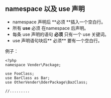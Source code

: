 ## namespace 以及 use 声明

* namespace 声明后 **必须 **插入一个空白行。
* 所有 **use** 必须 在namespace 后声明。
* 每条 use 声明的语句 **必须** 只有一个 use 关键词。
* use 声明语句块后** 必须** 要有一个空白行。

例子：

```
<?php
namespace Vender\Package;

use FooClass;
use BarClass as Bar;
use OtherVender\OderPackage\BazClass;

//.........
```




